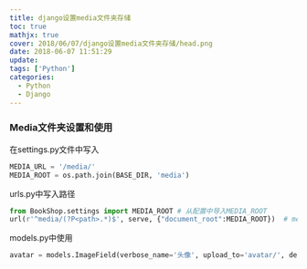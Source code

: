 ```yaml
---
title: django设置media文件夹存储
toc: true
mathjx: true
cover: 2018/06/07/django设置media文件夹存储/head.png
date: 2018-06-07 11:51:29
update:
tags: ['Python']
categories:
  - Python
  - Django
---
```


### Media文件夹设置和使用

在settings.py文件中写入
~~~Python
MEDIA_URL = '/media/'
MEDIA_ROOT = os.path.join(BASE_DIR, 'media')
~~~

urls.py中写入路径
~~~Python
from BookShop.settings import MEDIA_ROOT # 从配置中导入MEDIA_ROOT
url(r'^media/(?P<path>.*)$', serve, {"document_root":MEDIA_ROOT})  # media文件夹路径
~~~

models.py中使用
~~~Python
avatar = models.ImageField(verbose_name='头像', upload_to='avatar/', default="avatar/default.png")  # 保存图片
~~~
